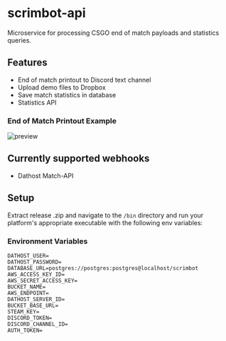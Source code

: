 # scrimbot-api

Microservice for processing CSGO end of match payloads and statistics queries.

## Features

- End of match printout to Discord text channel
- Upload demo files to Dropbox
- Save match statistics in database
- Statistics API

### End of Match Printout Example

![preview](https://i.imgur.com/mYhfN9D.png)

## Currently supported webhooks

- Dathost Match-API

## Setup

Extract release .zip and navigate to the `/bin` directory and run your platform's appropriate executable with the following env variables:

### Environment Variables

```dotenv
DATHOST_USER=
DATHOST_PASSWORD=
DATABASE_URL=postgres://postgres:postgres@localhost/scrimbot
AWS_ACCESS_KEY_ID=
AWS_SECRET_ACCESS_KEY=
BUCKET_NAME=
AWS_ENDPOINT=
DATHOST_SERVER_ID=
BUCKET_BASE_URL=
STEAM_KEY=
DISCORD_TOKEN=
DISCORD_CHANNEL_ID=
AUTH_TOKEN=
```
